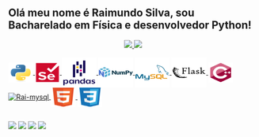 ## Olá meu nome é Raimundo Silva, sou Bacharelado em Física e desenvolvedor Python!
<div align="center">
  <a href="https://github.com/Raimundo-Silva-Junior">
  <img height="180em" src="https://github-readme-stats.vercel.app/api?username=Raimundo-Silva-Junior&show_icons=true&theme=github_dark&include_all_commits=true&count_private=true"/>
  <img height="180em" src="https://github-readme-stats.vercel.app/api/top-langs/?username=Raimundo-Silva-Junior&layout=compact&langs_count=7&theme=github_dark"/>
</div>
<div class="languageblock"><br>
  <img align="center" alt="Rai-Python" height="40" width="50" src="https://raw.githubusercontent.com/devicons/devicon/master/icons/python/python-original.svg">
  <img align="center" alt="Rai-Selenium" height="40" width="50" src="https://github.com/devicons/devicon/blob/master/icons/selenium/selenium-original.svg">
  <img align="center" alt="Rai-Pandas" height="60" width="70" src="https://github.com/devicons/devicon/blob/master/icons/pandas/pandas-original-wordmark.svg">
  <img align="center" alt="Rai-numpy" height="60" width="70" src="https://github.com/devicons/devicon/blob/master/icons/numpy/numpy-original-wordmark.svg">
  <img align="center" alt="Rai-mysql" height="60" width="70" src="https://github.com/devicons/devicon/blob/master/icons/mysql/mysql-original-wordmark.svg">
  <img align="center" alt="Rai-flask" height="60" width="70" src="https://github.com/devicons/devicon/blob/master/icons/flask/flask-original-wordmark.svg">
  <img align="center" alt="Rai-cplusplus" height="40" width="50" src="https://github.com/devicons/devicon/blob/master/icons/cplusplus/cplusplus-original.svg">
  <img align="center" alt="Rai-mysql" height="60" width="70" src="https://www.logo.wine/a/logo/Wolfram_Research/Wolfram_Research-Logo.wine.svg">
  <img align="center" alt="Rai-HTML" height="40" width="50" src="https://raw.githubusercontent.com/devicons/devicon/master/icons/html5/html5-original.svg">
  <img align="center" alt="Rai-CSS" height="40" width="50" src="https://raw.githubusercontent.com/devicons/devicon/master/icons/css3/css3-original.svg">
 
  ##
 </div>
<div> 
  <a href="https://instagram.com/putsraimundo" target="_blank"><img src="https://img.shields.io/badge/-Instagram-%23E4405F?style=for-the-badge&logo=instagram&logoColor=white" target="_blank"></a>
  <a href = "mailto:raimundo.36@hotmail.com"><img src="https://img.shields.io/badge/Microsoft_Outlook-0078D4?style=for-the-badge&logo=microsoft-outlook&logoColor=white" target="_blank"></a>
  <a href="https://www.linkedin.com/in/raimundo-silva-033437194" target="_blank"><img src="https://img.shields.io/badge/-LinkedIn-%230077B5?style=for-the-badge&logo=linkedin&logoColor=white" target="_blank"></a> 
   <a href="https://wa.me/5512997592029" target="_blank"><img src="https://img.shields.io/badge/WhatsApp-25D366?style=for-the-badge&logo=whatsapp&logoColor=white" target="_blank"></a> 
 
</div>

